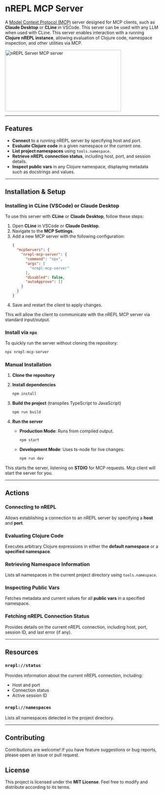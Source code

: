 # nREPL MCP Server

A [Model Context Protocol (MCP)](https://github.com/modelcontextprotocol) server designed for MCP clients, such as **Claude Desktop** or **CLine** in VSCode. This server can be used with any LLM when used with CLine. This server enables interaction with a running **Clojure nREPL instance**, allowing evaluation of Clojure code, namespace inspection, and other utilities via MCP.

<a href="https://glama.ai/mcp/servers/st66euqse7"><img width="380" height="200" src="https://glama.ai/mcp/servers/st66euqse7/badge" alt="nREPL Server MCP server" /></a>

---

## Features

- **Connect** to a running nREPL server by specifying host and port.
- **Evaluate Clojure code** in a given namespace or the current one.
- **List project namespaces** using `tools.namespace`.
- **Retrieve nREPL connection status**, including host, port, and session details.
- **Inspect public vars** in any Clojure namespace, displaying metadata such as docstrings and values.

---

## Installation & Setup

### Installing in CLine (VSCode) or Claude Desktop

To use this server with **CLine** or **Claude Desktop**, follow these steps:

1. Open **CLine** in VSCode or **Claude Desktop**.
2. Navigate to the **MCP Settings**.
3. Add a new MCP server with the following configuration:
   ```json
   {
     "mcpServers": {
       "nrepl-mcp-server": {
         "command": "npx",
         "args": [
           "nrepl-mcp-server"
         ],
         "disabled": false,
         "autoApprove": []
       }
     }
   }
   ```
4. Save and restart the client to apply changes.

This will allow the client to communicate with the nREPL MCP server via standard input/output.

### Install via `npx`

To quickly run the server without cloning the repository:

```bash
npx nrepl-mcp-server
```

### Manual Installation

1. **Clone the repository**
2. **Install dependencies**

   ```bash
   npm install
   ```

3. **Build the project** (transpiles TypeScript to JavaScript)

   ```bash
   npm run build
   ```

4. **Run the server**

   - **Production Mode**: Runs from compiled output.
     ```bash
     npm start
     ```
   - **Development Mode**: Uses ts-node for live changes.
     ```bash
     npm run dev
     ```

This starts the server, listening on **STDIO** for MCP requests. Mcp client will start the server for you.

---

## Actions

### Connecting to nREPL

Allows establishing a connection to an nREPL server by specifying a **host** and **port**.

### Evaluating Clojure Code

Executes arbitrary Clojure expressions in either the **default namespace** or a **specified namespace**.

### Retrieving Namespace Information

Lists all namespaces in the current project directory using `tools.namespace`.

### Inspecting Public Vars

Fetches metadata and current values for all **public vars** in a specified namespace.

### Fetching nREPL Connection Status

Provides details on the current nREPL connection, including host, port, session ID, and last error (if any).

---

## Resources

### `nrepl://status`

Provides information about the current nREPL connection, including:

- Host and port
- Connection status
- Active session ID

### `nrepl://namespaces`

Lists all namespaces detected in the project directory.

---

## Contributing

Contributions are welcome! If you have feature suggestions or bug reports, please open an issue or pull request.

## License

This project is licensed under the **MIT License**. Feel free to modify and distribute according to its terms.
